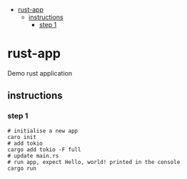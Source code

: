 <!-- TOC -->

- [rust-app](#rust-app)
    - [instructions](#instructions)
        - [step 1](#step-1)

<!-- /TOC -->

# rust-app
Demo rust application

## instructions
### step 1
```shell
# initialise a new app
caro init
# add tokio
cargo add tokio -F full
# update main.rs
# run app, expect Hello, world! printed in the console
cargo run 
```
